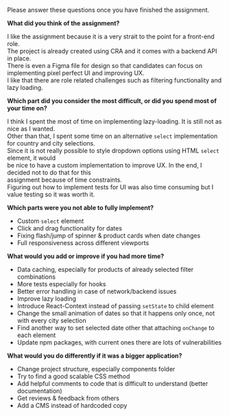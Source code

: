 Please answer these questions once you have finished the assignment.

**What did you think of the assignment?**

I like the assignment because it is a very strait to the point for a front-end role.  
The project is already created using CRA and it comes with a backend API in place.  
There is even a Figma file for design so that candidates can focus on implementing pixel perfect UI and improving UX.  
I like that there are role related challenges such as filtering functionality and lazy loading.

**Which part did you consider the most difficult, or did you spend most of your time on?**

I think I spent the most of time on implementing lazy-loading. It is still not as nice as I wanted.  
Other than that, I spent some time on an alternative `select` implementation for country and city selections.  
Since it is not really possible to style dropdown options using HTML `select` element, it would  
be nice to have a custom implementation to improve UX. In the end, I decided not to do that for this  
assignment because of time constraints.  
Figuring out how to implement tests for UI was also time consuming but I value testing so it was worth it.

**Which parts were you not able to fully implement?**

- Custom `select` element
- Click and drag functionality for dates
- Fixing flash/jump of spinner & product cards when date changes
- Full responsiveness across different viewports

**What would you add or improve if you had more time?**

- Data caching, especially for products of already selected filter combinations
- More tests especially for hooks
- Better error handling in case of network/backend issues
- Improve lazy loading
- Introduce React-Context instead of passing `setState` to child element
- Change the small animation of dates so that it happens only once, not with every city selection
- Find another way to set selected date other that attaching `onChange` to each element
- Update npm packages, with current ones there are lots of vulnerabilities

**What would you do differently if it was a bigger application?**

- Change project structure, especially components folder
- Try to find a good scalable CSS method
- Add helpful comments to code that is difficult to understand (better documentation)
- Get reviews & feedback from others
- Add a CMS instead of hardcoded copy
